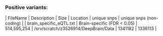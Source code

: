 ### Positive variants:
| FileName | Description |  Size | Location | unique snps | unique snps (non-coding) |
| brain_specific_eQTL.txt | Brain-specific (FDR < 0.05) | 514,595,254 | /srv/scratch/z3526914/DeepBrain/Data | 1341182 | 1336113 |

